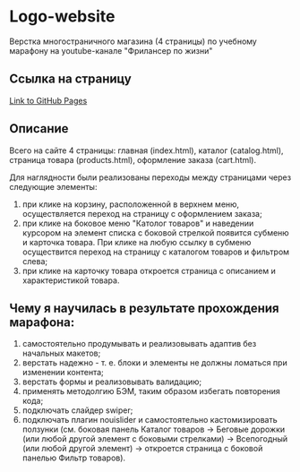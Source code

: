 # Logo-website

Верстка многостраничного магазина (4 страницы) по учебному марафону на youtube-канале "Фрилансер по жизни"

## Ссылка на страницу

[Link to GitHub Pages](https://mjulia111.github.io/Logo-website/)

## Описание

Всего на сайте 4 страницы: главная (index.html), каталог (catalog.html), страница товара (products.html), оформление заказа (cart.html).

Для наглядности были реализованы переходы между страницами через следующие элементы: 

1. при клике на корзину, расположенной в верхнем меню, осуществляется переход на страницу с оформлением заказа;
2. при клике на боковое меню "Католог товаров" и наведении курсором на элемент списка с боковой стрелкой появится субменю и карточка товара. При клике
на любую ссылку в субменю осуществится переход на страницу с каталогом товаров и фильтром слева;
3. при клике на карточку товара откроется страница с описанием и характеристикой товара.

## Чему я научилась в результате прохождения марафона:

1. самостоятельно продумывать и реализовывать адаптив без начальных макетов;
2. верстать надежно - т. е. блоки и элементы не должны ломаться при изменении контента;
3. верстать формы и реализовывать валидацию;
4. применять методолгию БЭМ, таким образом избегать повторения кода;
5. подключать слайдер swiper;
6. подключать плагин nouislider и самостоятельно кастомизировать ползунки (см. боковая панель Каталог товаров -> Беговые дорожки (или любой другой элемент с боковыми стрелками)
-> Всепогодный (или любой другой элемент) -> откроется страница с боковой панелью Фильтр товаров).
